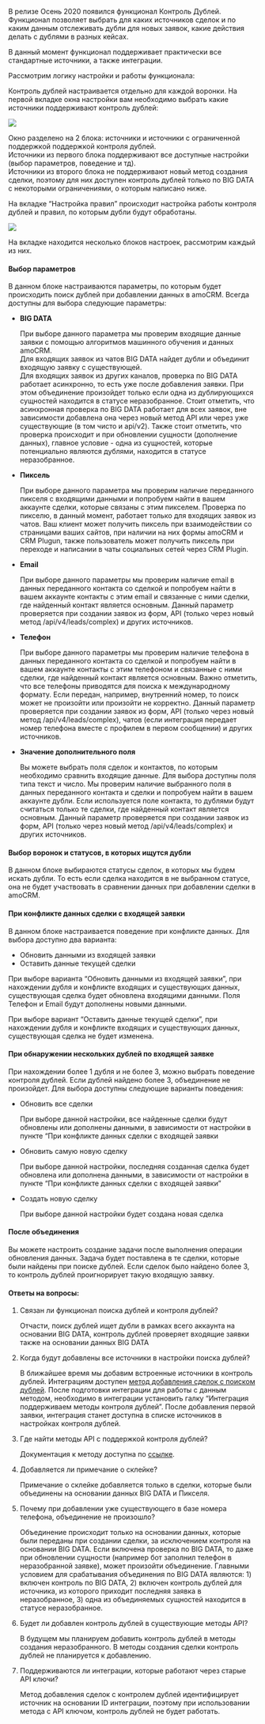 
<a name="common-info"></a>

В релизе Осень 2020 появился функционал Контроль Дублей.<br>
Функционал позволяет выбрать для каких источников сделок и по каким данным отслеживать дубли для новых заявок, какие действия делать с дублями в разных кейсах.

В данный момент функционал поддерживает практически все стандартные источники, а также интеграции.

Рассмотрим логику настройки и работы функционала:

Контроль дублей настраивается отдельно для каждой воронки. На первой вкладке окна настройки вам необходимо выбрать какие источники поддерживают контроль дублей:

![](https://www.amocrm.ru/uploads/2021/01/doubles_2501-1024x967.png)

Окно разделено на 2 блока: источники и источники с ограниченной поддержкой поддержкой контроля дублей.  
Источники из первого блока поддерживают все доступные настройки (выбор параметров, поведение и тд).  
Источники из второго блока не поддерживают новый метод создания сделки, поэтому для них доступен контроль дублей только по BIG DATA с некоторыми ограничениями, о которым написано ниже.

На вкладке “Настройка правил” происходит настройка работы контроля дублей и правил, по которым дубли будут обработаны.

![](https://www.amocrm.ru/static/assets/developers/files/digital%20pipeline/duplication_control_settings.png)

На вкладке находится несколько блоков настроек, рассмотрим каждый из них.

#### Выбор параметров

В данном блоке настраиваются параметры, по которым будет происходить поиск дублей при добавлении данных в amoCRM. Всегда доступны для выбора следующие параметры:

*   **BIG DATA**

    При выборе данного параметра мы проверим входящие данные заявки с помощью алгоритмов машинного обучения и данных amoCRM.  
    Для входящих заявок из чатов BIG DATA найдет дубли и объединит входящую заявку с существующей.<br>
    Для входящих заявок из других каналов, проверка по BIG DATA работает асинхронно, то есть уже после добавления заявки. При этом объединение произойдет только если одна из дублирующихся сущностей находится в статусе неразобранное. Стоит отметить, что асинхронная проверка по BIG DATA работает для всех заявок, вне зависимости добавлена она через новый метод API или через уже существующие (в том чисто и api/v2). Также стоит отметить, что проверка происходит и при обновлении сущности (дополнение данных), главное условие - одна из сущностей, которые потенциально являются дублями, находится в статусе неразобранное.

*   **Пиксель**

    При выборе данного параметра мы проверим наличие переданного пикселя с входящими данными и попробуем найти в вашем аккаунте сделки, которые связаны с этим пикселем. Проверка по пикселю, в данный момент, работает только для входящих заявок из чатов. Ваш клиент может получить пиксель при взаимодействии со страницами ваших сайтов, при наличии на них формы amoCRM и CRM Plugun, также пользователь может получить пиксель при переходе и написании в чаты социальных сетей через CRM Plugin.

*   **Email**

    При выборе данного параметры мы проверим наличие email в данных переданного контакта со сделкой и попробуем найти в вашем аккаунте контакты с этим email и связанные с ними сделки, где найденный контакт является основным. Данный параметр проверяется при создании заявок из форм, API (только через новый метод /api/v4/leads/complex) и других источников.

*   **Телефон**

    При выборе данного параметры мы проверим наличие телефона в данных переданного контакта со сделкой и попробуем найти в вашем аккаунте контакты с этим телефоном и связанные с ними сделки, где найденный контакт является основным. Важно отметить, что все телефоны приводятся для поиска к международному формату. Если передан, например, внутренний номер, то поиск может не произойти или произойти не корректно. Данный параметр проверяется при создании заявок из форм, API (только через новый метод /api/v4/leads/complex), чатов (если интеграция передает номер телефона вместе с профилем в первом сообщении) и других источников.

*   **Значение дополнительного поля**

    Вы можете выбрать поля сделок и контактов, по которым необходимо сравнить входящие данные. Для выбора доступны поля типа текст и число. Мы проверим наличие выбранного поля в данных переданного контакта и сделки и попробуем найти в вашем аккаунте дубли. Если используется поле контакта, то дублями будут считаться только те сделки, где найденный контакт является основным. Данный параметр проверяется при создании заявок из форм, API (только через новый метод /api/v4/leads/complex) и других источников.

#### Выбор воронок и статусов, в которых ищутся дубли

В данном блоке выбираются статусы сделок, в которых мы будем искать дубли. То есть если сделка находится в не выбранном статусе, она не будет участвовать в сравнении данных при добавлении сделки в amoCRM.  

#### При конфликте данных сделки с входящей заявки

В данном блоке настраивается поведение при конфликте данных. Для выбора доступно два варианта:

*   Обновить данными из входящей заявки
*   Оставить данные текущей сделки

При выборе варианта “Обновить данными из входящей заявки”, при нахождении дубля и конфликте входящих и существующих данных, существующая сделка будет обновлена входящими данными. Поля Телефон и Email будут дополнены новыми данными.

При выборе вариант “Оставить данные текущей сделки”, при нахождении дубля и конфликте входящих и существующих данных, существующая сделка не будет изменена.

#### При обнаружении нескольких дублей по входящей заявке

При нахождении более 1 дубля и не более 3, можно выбрать поведение контроля дублей. Если дублей найдено более 3, объединение не произойдет. Для выбора доступны следующие варианты поведения:

*   Обновить все сделки

    При выборе данной настройки, все найденные сделки будут обновлены или дополнены данными, в зависимости от настройки в пункте “При конфликте данных сделки с входящей заявки

*   Обновить самую новую сделку

    При выборе данной настройки, последняя созданная сделка будет обновлена или дополнена данными, в зависимости от настройки в пункте “При конфликте данных сделки с входящей заявки”

*   Создать новую сделку

    При выборе данной настройки будет создана новая сделка

#### После объединения

Вы можете настроить создание задачи после выполнения операции обновления данных. Задача будет поставлена в те сделки, которые были найдены при поиске дублей. Если сделок было найдено более 3, то контроль дублей проигнорирует такую входящую заявку.

#### Ответы на вопросы:

1.  Связан ли функционал поиска дублей и контроля дублей?

    Отчасти, поиск дублей ищет дубли в рамках всего аккаунта на основании BIG DATA, контроль дублей проверяет входящие заявки также на основании данных BIG DATA

2.  Когда будут добавлены все источники в настройки поиска дублей?

    В ближайшее время мы добавим встроенные источники в контроль дублей. Интеграциям доступен [метод добавления сделок с поиском дублей](https://amocrm.ru/developers/content/crm_platform/leads-api#leads-complex-add). После подготовки интеграции для работы с данным методом, необходимо в интеграции установить галку “Интеграция поддерживаем методы контроля дублей”. После добавления первой заявки, интеграция станет доступна в списке источников в настройках контроля дублей.

3.  Где найти методы API с поддержкой контроля дублей?

    Документация к методу доступна по [ссылке](https://amocrm.ru/developers/content/crm_platform/leads-api#leads-complex-add).

4.  Добавляется ли примечание о склейке?

    Примечание о склейке добавляется только в сделки, которые были объединены на основании данных BIG DATA и Пикселя.

5.  Почему при добавлении уже существующего в базе номера телефона, объединение не произошло?

    Объединение происходит только на основании данных, которые были переданы при создании сделки, за исключением контроля на основании BIG DATA. Если включена проверка по BIG DATA, то даже при обновлении сущности (например бот заполнил телефон в неразобранной заявке), может произойти объединение. Главными условием для срабатывания объединения по BIG DATA являются: 1) включен контроль по BIG DATA, 2) включен контроль дублей для источника, из которого приходит последняя заявка в неразобранное, 3) одна из объединяемых сущностей находится в статусе неразобранное.

6.  Будет ли добавлен контроль дублей в существующие методы API?

    В будущем мы планируем добавить контроль дублей в методы создания неразобранного. В методы создания сделки контроль дублей не планируется к добавлению.

7.  Поддерживаются ли интеграции, которые работают через старые API ключи?

    Метод добавления сделок с контролем дублей идентифицирует источник на основании ID интеграции, поэтому при использовании метода с API ключом, контроль дублей не будет работать.

<!-- Generated at Fri, 05 Mar 2021 10:18:21 +0000. amoCRM Documentation Generator -->